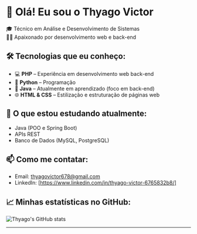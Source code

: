 # 👋 Olá! Eu sou o Thyago Victor

🎓 Técnico em Análise e Desenvolvimento de Sistemas  
👨‍💻 Apaixonado por desenvolvimento web e back-end  

## 🛠️ Tecnologias que eu conheço:

- 💻 **PHP** – Experiência em desenvolvimento web back-end
- 🐍 **Python** – Programação 
- 🌱 **Java** – Atualmente em aprendizado (foco em back-end)
- 🌐 **HTML & CSS** – Estilização e estruturação de páginas web

## 🚀 O que estou estudando atualmente:

- Java (POO e Spring Boot)
- APIs REST
- Banco de Dados (MySQL, PostgreSQL)

## 📫 Como me contatar:

- Email: thyagovictor678@gmail.com
- LinkedIn: [https://www.linkedin.com/in/thyago-victor-6765832b8/]

## 📈 Minhas estatísticas no GitHub:

![Thyago's GitHub stats](https://github-readme-stats.vercel.app/api?username=thyagovictor&show_icons=true&theme=radical)

---
